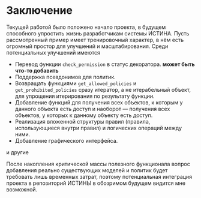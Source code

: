 # Заключение

Текущей работой было положено начало проекта, в будущем способного упростить жизнь разработчикам системы ИСТИНА. Пусть рассмотренный пример имеет  тренировочный характер, в нём есть огромный простор для улучшений и масштабирования. Среди потенциальных улучшений имеются

- Перевод функции `check_permission` в статус декоратора. **может быть что-то добавить**
- Поддержка псевдонимов для политик.
- Возвращать функциями `get_allowed_policies` и `get_prohibited_policies` сразу итератор, а не итерабельный объект, для упрощения итерирования по результату функции.
- Добавление функций для получения всех объектов, к которым у данного объекта есть доступ и наоборот — получения всех объектов, у которых к данному объекту есть доступ.
- Реализация вложенной структуры правил (правила, использующиеся внутри правил) и логических операций между ними.
- Добавление графического интерфейса.

и другие

После накопления критической массы полезного функционала вопрос добавления реально существующих моделей и политик будет требовать лишь временных затрат, поэтому потенциальная интеграция проекта в репозиторий ИСТИНЫ в обозримом будущем видится мне возможной.